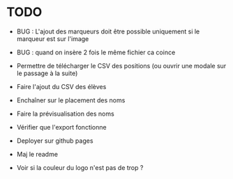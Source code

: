 # TODO

- BUG : L'ajout des marqueurs doit être possible uniquement si le marqueur est sur l'image
- BUG : quand on insère 2 fois le même fichier ca coince

- Permettre de télécharger le CSV des positions (ou ouvrir une modale sur le passage à la suite)
- Faire l'ajout du CSV des élèves
- Enchaîner sur le placement des noms
- Faire la prévisualisation des noms
- Vérifier que l'export fonctionne

- Deployer sur github pages
- Maj le readme

- Voir si la couleur du logo n'est pas de trop ?